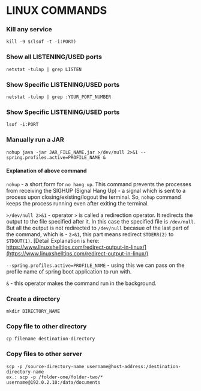 # LINUX COMMANDS

### Kill any service
```
kill -9 $(lsof -t -i:PORT)
```

### Show all LISTENING/USED ports
```
netstat -tulnp | grep LISTEN
```

### Show Specific LISTENING/USED ports
```
netstat -tulnp | grep :YOUR_PORT_NUMBER
```

### Show Specific LISTENING/USED ports
```
lsof -i:PORT
```

### Manually run a JAR
```
nohup java -jar JAR_FILE_NAME.jar >/dev/null 2>&1 --spring.profiles.active=PROFILE_NAME &
```
#### Explanation of above command
`nohup` - a short form for `no hang up`. This command prevents the processes from receiving the SIGHUP (Signal Hang Up) -  a signal which is sent to a process upon closing/existing/logout the terminal. So, `nohup` command keeps the process running even after exiting the terminal.

`>/dev/null 2>&1` - operator `>` is called a redirection operator. It redirects the output to the file specified after it. In this case the specified file is `/dev/null`. But all the output is not redirected to `/dev/null` becasue of the last part of the command, which is - `2>&1`, this part means redirect `STDERR(2)` to `STDOUT(1)`. [Detail Explanation is here: https://www.linuxshelltips.com/redirect-output-in-linux/](https://www.linuxshelltips.com/redirect-output-in-linux/)

`--spring.profiles.active=PROFILE_NAME` - using this we can pass on the profile name of spring boot application to run with.

`&` - this operator makes the command run in the background.

### Create a directory
```
mkdir DIRECTORY_NAME
```

### Copy file to other directory
```
cp filename destination-directory
```

### Copy files to other server
```
scp -p /source-directory-name username@host-address:/destination-directory-name
ex.: scp -p /folder-one/folder-two/* username@192.0.2.10:/data/documents
```